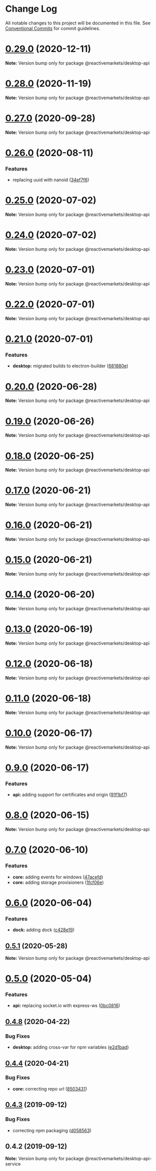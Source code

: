 # Change Log

All notable changes to this project will be documented in this file.
See [Conventional Commits](https://conventionalcommits.org) for commit guidelines.

# [0.29.0](https://github.com/reactivemarkets/desktop/compare/v0.28.0...v0.29.0) (2020-12-11)

**Note:** Version bump only for package @reactivemarkets/desktop-api





# [0.28.0](https://github.com/reactivemarkets/desktop/compare/v0.27.0...v0.28.0) (2020-11-19)

**Note:** Version bump only for package @reactivemarkets/desktop-api





# [0.27.0](https://github.com/reactivemarkets/desktop/compare/v0.26.0...v0.27.0) (2020-09-28)

**Note:** Version bump only for package @reactivemarkets/desktop-api





# [0.26.0](https://github.com/reactivemarkets/desktop/compare/v0.25.0...v0.26.0) (2020-08-11)


### Features

* replacing uuid with nanoid ([34ef7f6](https://github.com/reactivemarkets/desktop/commit/34ef7f69e96295b4c8faebed27f3b8320eebb4de))





# [0.25.0](https://github.com/reactivemarkets/desktop/compare/v0.24.0...v0.25.0) (2020-07-02)

**Note:** Version bump only for package @reactivemarkets/desktop-api





# [0.24.0](https://github.com/reactivemarkets/desktop/compare/v0.23.2...v0.24.0) (2020-07-02)

**Note:** Version bump only for package @reactivemarkets/desktop-api





# [0.23.0](https://github.com/reactivemarkets/desktop/compare/v0.22.0...v0.23.0) (2020-07-01)

**Note:** Version bump only for package @reactivemarkets/desktop-api





# [0.22.0](https://github.com/reactivemarkets/desktop/compare/v0.21.0...v0.22.0) (2020-07-01)

**Note:** Version bump only for package @reactivemarkets/desktop-api





# [0.21.0](https://github.com/reactivemarkets/desktop/compare/v0.20.0...v0.21.0) (2020-07-01)


### Features

* **desktop:** migrated builds to electron-builder ([681880e](https://github.com/reactivemarkets/desktop/commit/681880ea8cfd8c45509acce355055a686781a716))





# [0.20.0](https://github.com/reactivemarkets/desktop/compare/v0.19.0...v0.20.0) (2020-06-28)

**Note:** Version bump only for package @reactivemarkets/desktop-api





# [0.19.0](https://github.com/reactivemarkets/desktop/compare/v0.18.0...v0.19.0) (2020-06-26)

**Note:** Version bump only for package @reactivemarkets/desktop-api





# [0.18.0](https://github.com/reactivemarkets/desktop/compare/v0.17.0...v0.18.0) (2020-06-25)

**Note:** Version bump only for package @reactivemarkets/desktop-api





# [0.17.0](https://github.com/reactivemarkets/desktop/compare/v0.16.0...v0.17.0) (2020-06-21)

**Note:** Version bump only for package @reactivemarkets/desktop-api





# [0.16.0](https://github.com/reactivemarkets/desktop/compare/v0.15.0...v0.16.0) (2020-06-21)

**Note:** Version bump only for package @reactivemarkets/desktop-api





# [0.15.0](https://github.com/reactivemarkets/desktop/compare/v0.14.0...v0.15.0) (2020-06-21)

**Note:** Version bump only for package @reactivemarkets/desktop-api





# [0.14.0](https://github.com/reactivemarkets/desktop/compare/v0.13.0...v0.14.0) (2020-06-20)

**Note:** Version bump only for package @reactivemarkets/desktop-api





# [0.13.0](https://github.com/reactivemarkets/desktop/compare/v0.12.0...v0.13.0) (2020-06-19)

**Note:** Version bump only for package @reactivemarkets/desktop-api





# [0.12.0](https://github.com/reactivemarkets/desktop/compare/v0.11.0...v0.12.0) (2020-06-18)

**Note:** Version bump only for package @reactivemarkets/desktop-api





# [0.11.0](https://github.com/reactivemarkets/desktop/compare/v0.10.0...v0.11.0) (2020-06-18)

**Note:** Version bump only for package @reactivemarkets/desktop-api





# [0.10.0](https://github.com/reactivemarkets/desktop/compare/v0.9.0...v0.10.0) (2020-06-17)

**Note:** Version bump only for package @reactivemarkets/desktop-api





# [0.9.0](https://github.com/reactivemarkets/desktop/compare/v0.8.0...v0.9.0) (2020-06-17)


### Features

* **api:** adding support for certificates and origin ([91f1bf7](https://github.com/reactivemarkets/desktop/commit/91f1bf72ef08c51e2ad4d9ec53fb1eedeee8e888))





# [0.8.0](https://github.com/reactivemarkets/desktop/compare/v0.7.0...v0.8.0) (2020-06-15)

**Note:** Version bump only for package @reactivemarkets/desktop-api





# [0.7.0](https://github.com/reactivemarkets/desktop/compare/v0.6.1...v0.7.0) (2020-06-10)


### Features

* **core:** adding events for windows ([47acefd](https://github.com/reactivemarkets/desktop/commit/47acefd9d29b7663001df790c0b6513f41854ceb))
* **core:** adding storage provisioners ([1fcf06e](https://github.com/reactivemarkets/desktop/commit/1fcf06e8460a99d6ad91686d0d544f09046486ac))





# [0.6.0](https://github.com/reactivemarkets/desktop/compare/v0.5.2...v0.6.0) (2020-06-04)


### Features

* **dock:** adding dock ([c428e19](https://github.com/reactivemarkets/desktop/commit/c428e19f0d0a5830deb14d7e1214d470bda21da0))





## [0.5.1](https://github.com/reactivemarkets/desktop/compare/v0.5.0...v0.5.1) (2020-05-28)

**Note:** Version bump only for package @reactivemarkets/desktop-api





# [0.5.0](https://github.com/reactivemarkets/desktop/compare/v0.4.11...v0.5.0) (2020-05-04)


### Features

* **api:** replacing socket.io with express-ws ([0bc0816](https://github.com/reactivemarkets/desktop/commit/0bc081613143391bef96d2333ca0bc0262072e24))





## [0.4.8](https://github.com/reactivemarkets/desktop/compare/v0.4.7...v0.4.8) (2020-04-22)


### Bug Fixes

* **desktop:** adding cross-var for npm variables ([e2d1bad](https://github.com/reactivemarkets/desktop/commit/e2d1bad41bde3f9818ab5216060db2358b6e5a63))





## [0.4.4](https://github.com/reactivemarkets/desktop/compare/v0.4.3...v0.4.4) (2020-04-21)


### Bug Fixes

* **core:** correcting repo url ([8503431](https://github.com/reactivemarkets/desktop/commit/8503431826472e37edf1f5d1af172cb8a0829843))





## [0.4.3](https://gitlab.com/reactivemarkets/desktop/api-service/compare/v0.4.2...v0.4.3) (2019-09-12)


### Bug Fixes

* correcting npm packaging ([d058563](https://gitlab.com/reactivemarkets/desktop/api-service/commit/d058563))





## 0.4.2 (2019-09-12)

**Note:** Version bump only for package @reactivemarkets/desktop-api-service
